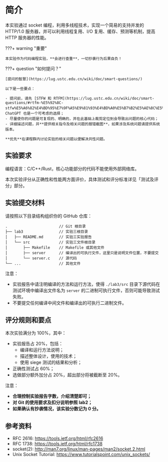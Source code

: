 # 简介

本实验通过 socket 编程，利用多线程技术，实现一个简易的支持并发的 HTTP/1.0 服务器，并可以利用线程复用、I/O 复用、缓存、预测等机制，提高 HTTP 服务器的性能。

???+ warning "重要"

    本实验作为代码编程实验，**会进行查重**，一切抄袭行为后果自负！

???+ question "如何提问？"

    [提问的智慧](https://lug.ustc.edu.cn/wiki/doc/smart-questions/)
    
    以下是一些要点：
    
    - 提问前，请先 [STFW 和 RTFM](https://lug.ustc.edu.cn/wiki/doc/smart-questions/#rtfm-%E5%92%8C-stfw%E5%A6%82%E4%BD%95%E7%9F%A5%E9%81%93%E4%BD%A0%E5%B7%B2%E5%AE%8C%E5%85%A8%E6%90%9E%E7%A0%B8%E4%BA%86)，ChatGPT 也是一个可考虑的选择；
    - 尽量使你的问题是可复现的、明确的，并在此基础上裁剪定位到会导致出问题的核心代码；
    - 详细描述问题，并**提供相关指令及相关问题的报错截图**，如果涉及系统问题请提供系统版本。
    
    **优先**在课程群内讨论实验的相关问题以便解决共性问题。

## 实验要求

编程语言：C/C++/Rust，核心功能部分的代码不能使用外部网络库。

本次实验评分从正确性和性能两方面评价，具体测试和评分标准详见「测试及评分」部分。

## 实验提交材料

请按照以下目录结构组织你的 GitHub 仓库：

```
.                       // Git 根目录
├── lab3                // 实验三根目录
│   ├── README.md       // 实验三实验报告
│   └── src             // 实验三文件根目录
│       ├── Makefile    // Makefile 或其他文件
│       ├── server      // 编译出的可执行文件，这里只是说明文件位置，不要提交
│       └── server.c    // 源代码
└── ...                 // 其他文件
```

注意：

- 实验报告中请注明编译的方法和运行方法，使得 `./lab3/src` 目录下源代码在测试环境中编译出文件名为 `server` 的二进制可执行文件，否则可能导致测试失败。
- 不要提交任何编译中间文件和编译出的可执行二进制文件。

## 评分规则和要点

本次实验满分为 100%，其中：

- 实验报告占 20%，包括：
  - 编译和运行方法说明；
  - 描述整体设计，使用的技术；
  - 使用 siege 测试的结果和分析；
- 正确性测试占 60%；
- 选做部分额外加分占 20%，超出部分将被截断至 20%。

注意：

- **合理控制实验报告字数，介绍清楚即可；**
- **对 Git 的使用要求及扣分说明参照 lab2；**
- **如果确认有抄袭情况，该实验分数记为 0 分。**

## 参考资料

- RFC 2616: <https://tools.ietf.org/html/rfc2616>
- RFC 1738: <https://tools.ietf.org/html/rfc1738>
- socket(2): <http://man7.org/linux/man-pages/man2/socket.2.html>
- Unix Socket Tutorial: <https://www.tutorialspoint.com/unix_sockets/>
